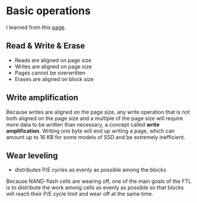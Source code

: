 # Basic operations

I learned from this [page](http://codecapsule.com/2014/02/12/coding-for-ssds-part-3-pages-blocks-and-the-flash-translation-layer/).

## Read & Write & Erase

- Reads are aligned on page size
- Writes are aligned on page size
- Pages cannot be overwritten
- Erases are aligned on block size

## Write amplification

Because writes are aligned on the page size, any write operation that is not both aligned on the page size and a multiple of the page size will require more data to be written than necessary, a concept called **write amplification**. Writing one byte will end up writing a page, which can amount up to 16 KB for some models of SSD and be extremely inefficient.

## Wear leveling

- distributes P/E cycles as evenly as possible among the blocks

Because NAND-flash cells are wearing off, one of the main goals of the FTL is to distribute the work among cells as evenly as possible so that blocks will reach their P/E cycle limit and wear off at the same time.
